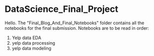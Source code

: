 # DataScience_Final_Project
Hello. The "Final_Blog_And_Final_Notebooks" folder contains all the notebooks for the final submission. Notebooks are to be read in order:
1. Yelp data EDA
2. yelp data processing
3. yelp data modeling
